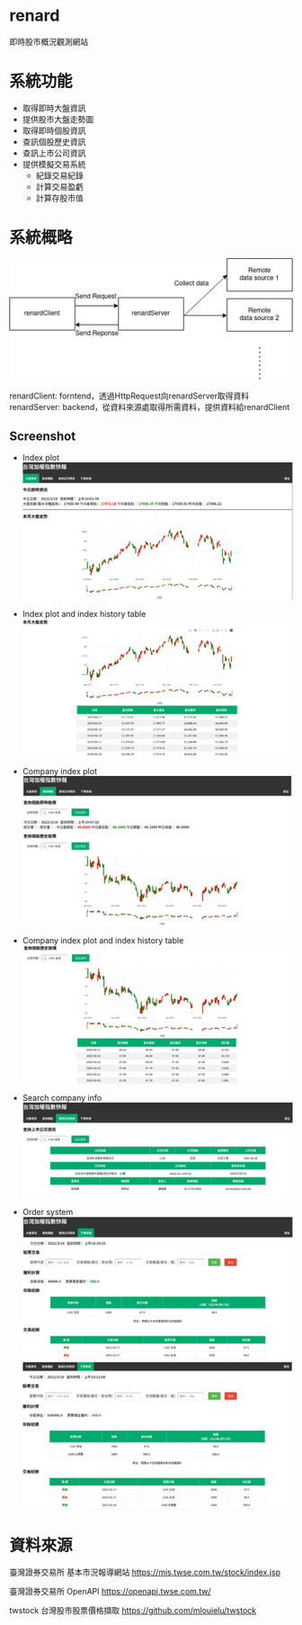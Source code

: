 # renard
即時股市概況觀測網站

# 系統功能
- 取得即時大盤資訊
- 提供股市大盤走勢圖
- 取得即時個股資訊
- 查訊個股歷史資訊
- 查訊上市公司資訊
- 提供模擬交易系統
  - 紀錄交易紀錄
  - 計算交易盈虧
  - 計算存股市值

# 系統概略
![System overview](https://github.com/znkaihuang/renard/blob/main/System%20overview.drawio.png)

renardClient: forntend，透過HttpRequest向renardServer取得資料<br>
renardServer: backend，從資料來源處取得所需資料，提供資料給renardClient<br>

## Screenshot

- Index plot
![IndexPlot.png](https://github.com/znkaihuang/renard/blob/main/renardScreenShot/IndexPlot.png)

- Index plot and index history table
![IndexPlotAndIndexHistoryTable.png](https://github.com/znkaihuang/renard/blob/main/renardScreenShot/IndexPlotAndIndexHistoryTable.png)

- Company index plot
![CompanyIndexPlot.png](https://github.com/znkaihuang/renard/blob/main/renardScreenShot/CompanyIndexPlot.png)

- Company index plot and index history table
![CompanyIndexPlotAndIndexHistoryTable.png](https://github.com/znkaihuang/renard/blob/main/renardScreenShot/CompanyIndexPlotAndIndexHistoryTable.png)

- Search company info
![SearchCompanyInfo.png](https://github.com/znkaihuang/renard/blob/main/renardScreenShot/SearchCompanyInfo.png)

- Order system
![OrderSystem1.png](https://github.com/znkaihuang/renard/blob/main/renardScreenShot/OrderSystem1.png)
![OrderSystem2.png](https://github.com/znkaihuang/renard/blob/main/renardScreenShot/OrderSystem2.png)

# 資料來源
臺灣證券交易所 基本市況報導網站
https://mis.twse.com.tw/stock/index.jsp

臺灣證券交易所 OpenAPI
https://openapi.twse.com.tw/

twstock 台灣股市股票價格擷取
https://github.com/mlouielu/twstock
